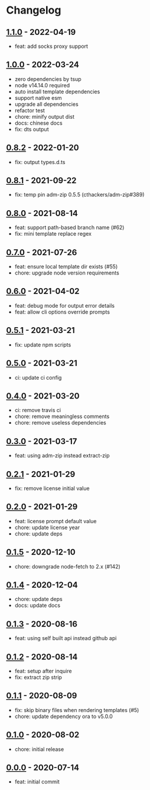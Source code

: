 # Changelog

## [1.1.0] - 2022-04-19

- feat: add socks proxy support

## [1.0.0] - 2022-03-24

- zero dependencies by tsup
- node v14.14.0 required
- auto install template dependencies
- support native esm
- upgrade all dependencies
- refactor test
- chore: minify output dist
- docs: chinese docs
- fix: dts output

## [0.8.2] - 2022-01-20

- fix: output types.d.ts

## [0.8.1] - 2021-09-22

- fix: temp pin adm-zip 0.5.5 (cthackers/adm-zip#389)

## [0.8.0] - 2021-08-14

- feat: support path-based branch name (#62)
- fix: mini template replace regex

## [0.7.0] - 2021-07-26

- feat: ensure local template dir exists (#55)
- chore: upgrade node version requirements

## [0.6.0] - 2021-04-02

- feat: debug mode for output error details
- feat: allow cli options override prompts

## [0.5.1] - 2021-03-21

- fix: update npm scripts

## [0.5.0] - 2021-03-21

- ci: update ci config

## [0.4.0] - 2021-03-20

- ci: remove travis ci
- chore: remove meaningless comments
- chore: remove useless dependencies

## [0.3.0] - 2021-03-17

- feat: using adm-zip instead extract-zip

## [0.2.1] - 2021-01-29

- fix: remove license initial value

## [0.2.0] - 2021-01-29

- feat: license prompt default value
- chore: update license year
- chore: update deps

## [0.1.5] - 2020-12-10

- chore: downgrade node-fetch to 2.x (#142)

## [0.1.4] - 2020-12-04

- chore: update deps
- docs: update docs

## [0.1.3] - 2020-08-16

- feat: using self built api instead github api

## [0.1.2] - 2020-08-14

- feat: setup after inquire
- fix: extract zip strip

## [0.1.1] - 2020-08-09

- fix: skip binary files when rendering templates (#5)
- chore: update dependency ora to v5.0.0

## [0.1.0] - 2020-08-02

- chore: initial release

## [0.0.0] - 2020-07-14

- feat: initial commit

<!-- http://keepachangelog.com/ -->

[1.1.0]: https://github.com/lyyyd/nestleify/compare/v1.0.0...v1.1.0
[1.0.0]: https://github.com/lyyyd/nestleify/compare/v0.8.2...v1.0.0
[0.8.2]: https://github.com/lyyyd/nestleify/compare/v0.8.1...v0.8.2
[0.8.1]: https://github.com/lyyyd/nestleify/compare/v0.8.0...v0.8.1
[0.8.0]: https://github.com/lyyyd/nestleify/compare/v0.7.0...v0.8.0
[0.7.0]: https://github.com/lyyyd/nestleify/compare/v0.6.0...v0.7.0
[0.6.0]: https://github.com/lyyyd/nestleify/compare/v0.5.1...v0.6.0
[0.5.1]: https://github.com/lyyyd/nestleify/compare/v0.5.0...v0.5.1
[0.5.0]: https://github.com/lyyyd/nestleify/compare/v0.4.0...v0.5.0
[0.4.0]: https://github.com/lyyyd/nestleify/compare/v0.3.0...v0.4.0
[0.3.0]: https://github.com/lyyyd/nestleify/compare/v0.2.1...v0.3.0
[0.2.1]: https://github.com/lyyyd/nestleify/compare/v0.2.0...v0.2.1
[0.2.0]: https://github.com/lyyyd/nestleify/compare/v0.1.5...v0.2.0
[0.1.5]: https://github.com/lyyyd/nestleify/compare/v0.1.4...v0.1.5
[0.1.4]: https://github.com/lyyyd/nestleify/compare/v0.1.3...v0.1.4
[0.1.3]: https://github.com/lyyyd/nestleify/compare/v0.1.2...v0.1.3
[0.1.2]: https://github.com/lyyyd/nestleify/compare/v0.1.1...v0.1.2
[0.1.1]: https://github.com/lyyyd/nestleify/compare/v0.1.0...v0.1.1
[0.1.0]: https://github.com/lyyyd/nestleify/compare/v0.0.0-alpha.2...v0.1.0
[0.0.0]: https://github.com/lyyyd/nestleify/releases/tag/v0.0.0-alpha.2
